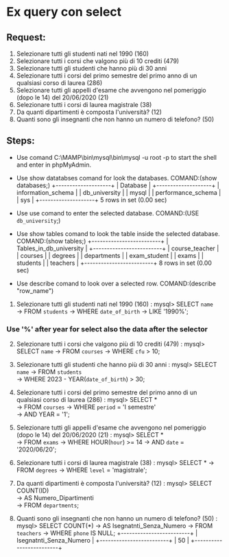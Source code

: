 # Ex query con select


## Request:

1. Selezionare tutti gli studenti nati nel 1990 (160)
2. Selezionare tutti i corsi che valgono più di 10 crediti (479)
3. Selezionare tutti gli studenti che hanno più di 30 anni
4. Selezionare tutti i corsi del primo semestre del primo anno di un qualsiasi corso di
laurea (286)
5. Selezionare tutti gli appelli d'esame che avvengono nel pomeriggio (dopo le 14) del
20/06/2020 (21)
6. Selezionare tutti i corsi di laurea magistrale (38)
7. Da quanti dipartimenti è composta l'università? (12)
8. Quanti sono gli insegnanti che non hanno un numero di telefono? (50)

## Steps:

- Use comand C:\MAMP\bin\mysql\bin\mysql -u root -p to start the shell and enter in phpMyAdmin.
- Use show datatabses comand for look the databases. COMAND:(show databases;)
+--------------------+
| Database           |
+--------------------+
| information_schema |
| db_university      |
| mysql              |
| performance_schema |
| sys                |
+--------------------+
5 rows in set (0.00 sec)

- Use use comand to enter the selected database. COMAND:(USE `db_university`;)
- Use show tables comand to look the table inside the selected database. COMAND:(show tables;)
+-------------------------+
| Tables_in_db_university |
+-------------------------+
| course_teacher          |
| courses                 |
| degrees                 |
| departments             |
| exam_student            |
| exams                   |
| students                |
| teachers                |
+-------------------------+
8 rows in set (0.00 sec)

- Use describe comand to look over a selected row. COMAND:(describe "row_name")

1. Selezionare tutti gli studenti nati nel 1990 (160) :
mysql> SELECT `name`   
    -> FROM `students`
    -> WHERE `date_of_birth`
    -> LIKE '1990%';
### Use '%' after year for select also the data after the selector

2. Selezionare tutti i corsi che valgono più di 10 crediti (479) :
mysql> SELECT `name`
    -> FROM `courses`
    -> WHERE `cfu` > 10;

3. Selezionare tutti gli studenti che hanno più di 30 anni :
mysql> SELECT `name`
    -> FROM `students`    
    -> WHERE 2023 - YEAR(`date_of_birth`) > 30;
    
4. Selezionare tutti i corsi del primo semestre del primo anno di un qualsiasi corso di laurea (286) :
mysql> SELECT *       
    -> FROM `courses`
    -> WHERE `period` = 'I semestre'  
    -> AND YEAR = '1';

5. Selezionare tutti gli appelli d'esame che avvengono nel pomeriggio (dopo le 14) del 20/06/2020 (21) :
mysql> SELECT *                   
    -> FROM `exams`
    -> WHERE HOUR(`hour`) >= 14
    -> AND `date` = '2020/06/20'; 

6. Selezionare tutti i corsi di laurea magistrale (38) :
mysql> SELECT *
    -> FROM `degrees`
    -> WHERE `level` = 'magistrale';

7. Da quanti dipartimenti è composta l'università? (12) : 
mysql> SELECT COUNT(ID)       
    -> AS Numero_Dipartimenti  
    -> FROM `departments`;

8. Quanti sono gli insegnanti che non hanno un numero di telefono? (50) : 
mysql> SELECT COUNT(*)
    -> AS Isegnatnti_Senza_Numero
    -> FROM `teachers` 
    -> WHERE `phone` IS NULL;
+-------------------------+
| Isegnatnti_Senza_Numero |
+-------------------------+
|                      50 |
+-------------------------+